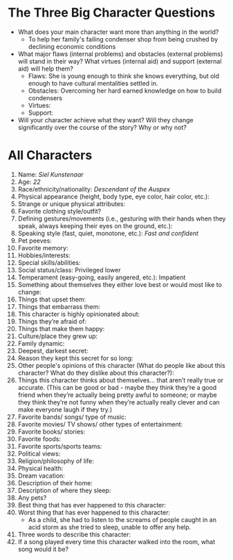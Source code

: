 # The Three Big Character Questions

- What does your main character want more than anything in the world?
	- To help her family's failing condenser shop from being crushed by declining economic conditions
- What major flaws (internal problems) and obstacles (external problems) will stand in their way? What virtues (internal aid) and support (external aid) will help them?
	- Flaws: She is young enough to think she knows everything, but old enough to have cultural mentalities settled in.
	- Obstacles: Overcoming her hard earned knowledge on how to build condensers
	- Virtues: 
	- Support: 
- Will your character achieve what they want? Will they change significantly over the course of the story? Why or why not?

# All Characters
1. Name: *Siel Kunstenaar*
2. Age: *22*
4. Race/ethnicity/nationality: *Descendant of the Auspex*
6. Physical appearance (height, body type, eye color, hair color, etc.):
7. Strange or unique physical attributes:
8. Favorite clothing style/outfit?
9. Defining gestures/movements (i.e., gesturing with their hands when they speak, always keeping their eyes on the ground, etc.):
10. Speaking style (fast, quiet, monotone, etc.): *Fast and confident*
11. Pet peeves: 
12. Favorite memory: 
13. Hobbies/interests: 
14. Special skills/abilities: 
15. Social status/class: Privileged lower
16. Temperament (easy-going, easily angered, etc.): Impatient
17. Something about themselves they either love best or would most like to change: 
18. Things that upset them: 
19. Things that embarrass them: 
20. This character is highly opinionated about: 
21. Things they’re afraid of: 
22. Things that make them happy: 
23. Culture/place they grew up: 
24. Family dynamic: 
25. Deepest, darkest secret: 
26. Reason they kept this secret for so long: 
27. Other people's opinions of this character (What do people like about this character? What do they dislike about this character?): 
28. Things this character thinks about themselves… that aren’t really true or accurate. (This can be good or bad - maybe they think they’re a good friend when they’re actually being pretty awful to someone; or maybe they think they’re not funny when they’re actually really clever and can make everyone laugh if they try.)
29. Favorite bands/ songs/ type of music: 
30. Favorite movies/ TV shows/ other types of entertainment: 
31. Favorite books/ stories: 
32. Favorite foods: 
33. Favorite sports/sports teams: 
34. Political views: 
35. Religion/philosophy of life: 
36. Physical health: 
37. Dream vacation: 
38. Description of their home: 
39. Description of where they sleep: 
40. Any pets?
41. Best thing that has ever happened to this character: 
42. Worst thing that has ever happened to this character: 
	- As a child, she had to listen to the screams of people caught in an acid storm as she tried to sleep, unable to offer any help.
43. Three words to describe this character: 
44. If a song played every time this character walked into the room, what song would it be?